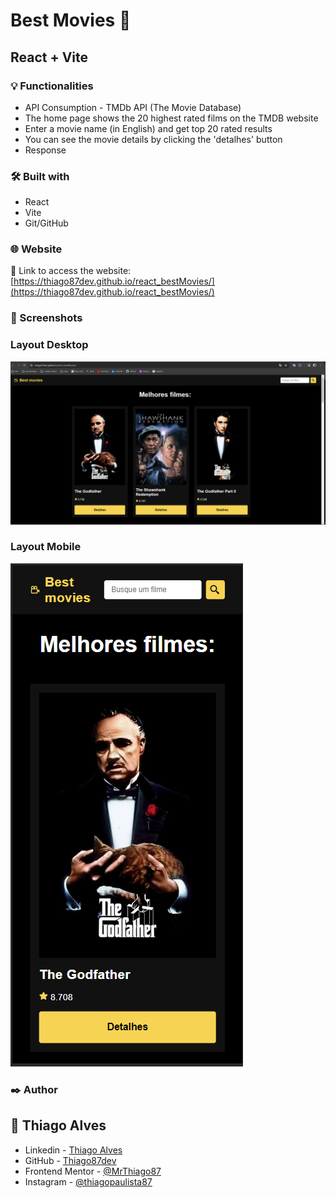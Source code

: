 # Best Movies 🎦
## React + Vite


### 💡 Functionalities 

* API Consumption - TMDb API (The Movie Database)
* The home page shows the 20 highest rated films on the TMDB website
* Enter a movie name (in English) and get top 20 rated results
* You can see the movie details by clicking the 'detalhes' button
* Response

###  🛠️ Built with

* React
* Vite
* Git/GitHub

### 🌐 Website
:link: Link to access the website:<br/>
[https://thiago87dev.github.io/react_bestMovies/](https://thiago87dev.github.io/react_bestMovies/)


### 📸 Screenshots

### Layout Desktop
![screenshot](src/img/desktop.png)

### Layout Mobile
![screenshot](src/img/cell.png)


### ✒️ Author
## :raising_hand: Thiago Alves

- Linkedin - [Thiago Alves](https://www.linkedin.com/in/thiago-alves-010915274/)
- GitHub - [Thiago87dev](https://github.com/Thiago87dev)
- Frontend Mentor - [@MrThiago87](https://www.frontendmentor.io/profile/MrThiago87)
- Instagram - [@thiagopaulista87](https://www.instagram.com/thiagopaulista87/)
